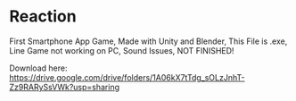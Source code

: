 # Reaction
First Smartphone App Game, Made with Unity and Blender, This File is .exe, Line Game not working on PC, Sound Issues, NOT FINISHED!

Download here: https://drive.google.com/drive/folders/1A06kX7tTdg_sOLzJnhT-Zz9RARySsVWk?usp=sharing
